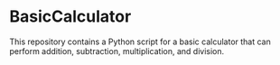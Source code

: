# BasicCalculator
This repository contains a Python script for a basic calculator that can perform addition, subtraction, multiplication, and division.
